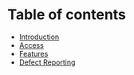 # Table of contents

* [Introduction](introduction.md)
* [Access](access.md)
* [Features](features.md)
* [Defect Reporting](defect_reporting.md)
